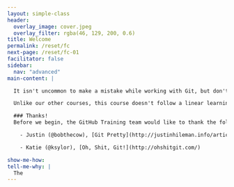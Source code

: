 ```yaml
---
layout: simple-class
header:
  overlay_image: cover.jpeg
  overlay_filter: rgba(46, 129, 200, 0.6)
title: Welcome
permalink: /reset/fc
next-page: /reset/fc-01
facilitator: false
sidebar:
  nav: "advanced"
main-content: |  

  It isn't uncommon to make a mistake while working with Git, but don't fret, everyone does it. Getting out of a mess, can be just as easy as getting into one if you know the tools at your disposal to save your project and prevent public embarrassment. This course outlines the different commands you can use to get out of almost **any** sticky situation.

  Unlike our other courses, this course doesn't follow a linear learning path and you can jump into any of the different scenarios provided. So `git` ready to learn about how to get out of trouble with a healthy dose of terrible `git` puns.

  ### Thanks!
  Before we begin, the GitHub Training team would like to thank the following community contributors for their work in creating meaningful content that inspired this course:

    - Justin (@bobthecow), [Git Pretty](http://justinhileman.info/article/git-pretty/)

    - Katie (@ksylor), [Oh, Shit, Git!](http://ohshitgit.com/)

show-me-how:
tell-me-why: |
  The
---
```

